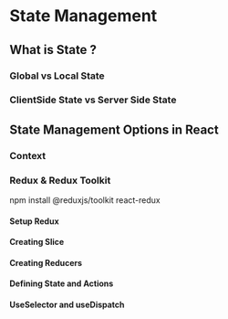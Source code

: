 # State Management

## What is State ?

### Global vs Local State

### ClientSide State vs Server Side State

## State Management Options in React

### Context

### Redux & Redux Toolkit

npm install @reduxjs/toolkit react-redux
 
#### Setup Redux

#### Creating Slice

#### Creating Reducers

#### Defining State and Actions

#### UseSelector and useDispatch
